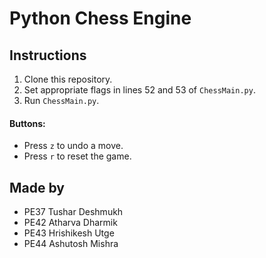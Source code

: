 # Python Chess Engine

## Instructions
1. Clone this repository.
2. Set appropriate flags in lines 52 and 53 of `ChessMain.py`.
3. Run `ChessMain.py`.

#### Buttons:
* Press `z` to undo a move.
* Press `r` to reset the game.

## Made by
* PE37 Tushar Deshmukh
* PE42 Atharva Dharmik
* PE43 Hrishikesh Utge
* PE44 Ashutosh Mishra
